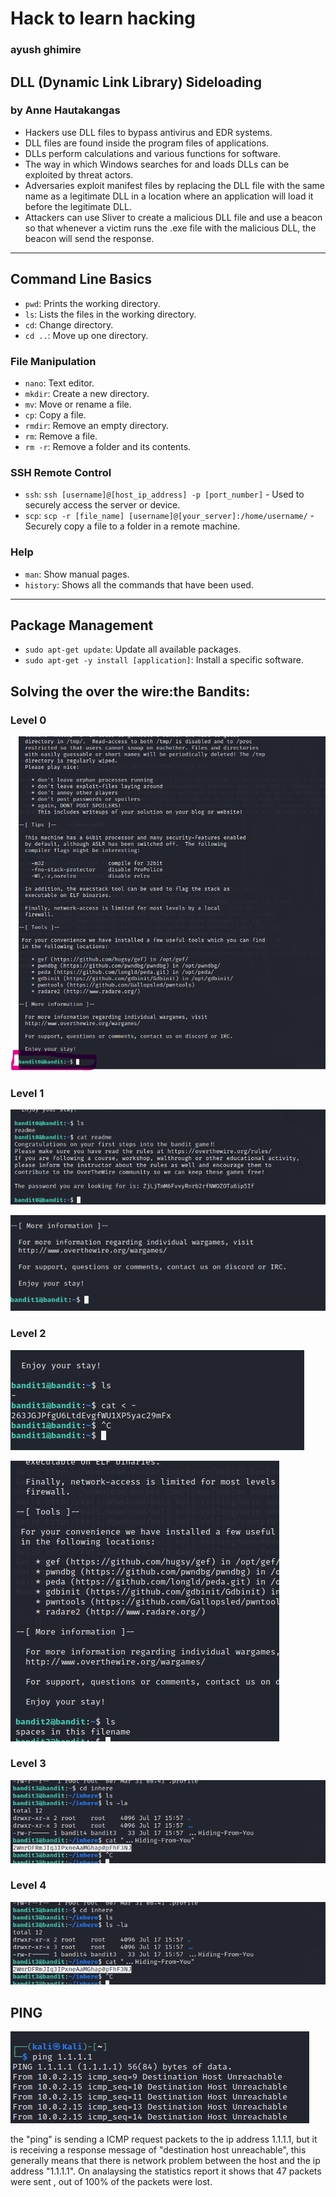 # Hack to learn hacking
### ayush ghimire
## DLL (Dynamic Link Library) Sideloading 
### by Anne Hautakangas
- Hackers use DLL files to bypass antivirus and EDR systems.
- DLL files are found inside the program files of applications.
- DLLs perform calculations and various functions for software.
- The way in which Windows searches for and loads DLLs can be exploited by threat actors.
- Adversaries exploit manifest files by replacing the DLL file with the same name as a legitimate DLL in a location where an application will load it before the legitimate DLL.
- Attackers can use Sliver to create a malicious DLL file and use a beacon so that whenever a victim runs the .exe file with the malicious DLL, the beacon will send the response.

---

## Command Line Basics

- `pwd`: Prints the working directory.
- `ls`: Lists the files in the working directory.
- `cd`: Change directory.
- `cd ..`: Move up one directory.

### File Manipulation

- `nano`: Text editor.
- `mkdir`: Create a new directory.
- `mv`: Move or rename a file.
- `cp`: Copy a file.
- `rmdir`: Remove an empty directory.
- `rm`: Remove a file.
- `rm -r`: Remove a folder and its contents.

### SSH Remote Control

- `ssh`: `ssh [username]@[host_ip_address] -p [port_number]` - Used to securely access the server or device.
- `scp`: `scp -r [file_name] [username]@[your_server]:/home/username/` - Securely copy a file to a folder in a remote machine.

### Help

- `man`: Show manual pages.
- `history`: Shows all the commands that have been used.

---

## Package Management

- `sudo apt-get update`: Update all available packages.
- `sudo apt-get -y install [application]`: Install a specific software.


## Solving the over the wire:the Bandits:
### Level 0 

![screeshot](level_0.png)

### Level 1

![screenshot](level_1.png)

![screeshot](level_1.1.png)

### Level 2 
![screeshot](level_2.png)

![screeshot](level_2.1.png)

### Level 3
![screeshot](level_4.png)

### Level 4

![screeshot](level_5.png)


## PING

![screenshot](ping.png)

the "ping" is sending a ICMP request packets to the ip address 1.1.1.1, but it is receiving a response message of "destination host unreachable", this generally means that there is network problem between the host and the ip address "1.1.1.1". On analaysing the statistics report it shows that 47 packets were sent , out of 100% of the packets were lost.


